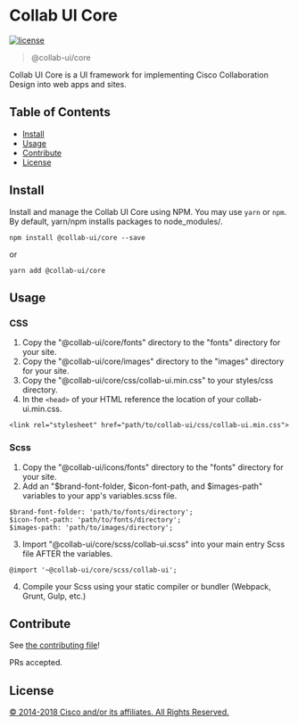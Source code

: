 # Collab UI Core

[![license](https://img.shields.io/github/license/ciscospark/react-ciscospark.svg)](https://github.com/collab-ui/collab-ui-icons/blob/master/LICENSE)

> @collab-ui/core

Collab UI Core is a UI framework for implementing Cisco Collaboration Design into web apps and sites.

## Table of Contents

- [Install](#install)
- [Usage](#usage)
- [Contribute](#contribute)
- [License](#license)

## Install

Install and manage the Collab UI Core using NPM. You may use `yarn` or `npm`. By default, yarn/npm installs packages to node_modules/.

`npm install @collab-ui/core --save`

or

`yarn add @collab-ui/core`

## Usage

### CSS

1. Copy the "@collab-ui/core/fonts" directory to the "fonts" directory for your site.
2. Copy the "@collab-ui/core/images" directory to the "images" directory for your site.
3. Copy the "@collab-ui/core/css/collab-ui.min.css" to your styles/css directory.
4. In the `<head>` of your HTML reference the location of your collab-ui.min.css.

  `<link rel="stylesheet" href="path/to/collab-ui/css/collab-ui.min.css">`

### Scss

1. Copy the "@collab-ui/icons/fonts" directory to the "fonts" directory for your site.
2. Add an "$brand-font-folder, $icon-font-path, and $images-path" variables to your app's variables.scss file.

```
$brand-font-folder: 'path/to/fonts/directory';
$icon-font-path: 'path/to/fonts/directory';
$images-path: 'path/to/images/directory';
```

3. Import "@collab-ui/core/scss/collab-ui.scss" into your main entry Scss file AFTER the variables.

`@import '~@collab-ui/core/scss/collab-ui';`

4. Compile your Scss using your static compiler or bundler (Webpack, Grunt, Gulp, etc.)

## Contribute

See [the contributing file](CONTRIBUTING.md)!

PRs accepted.

## License

[© 2014-2018 Cisco and/or its affiliates. All Rights Reserved.](../LICENSE)
